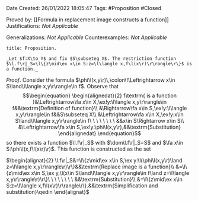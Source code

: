 <br />
<br />

Date Created: 26/01/2022 18:05:47
Tags: #Proposition #Closed 

Proved by: [[Formula in replacement image constructs a function]]
Justifications: _Not Applicable_

Generalizations: _Not Applicable_
Counterexamples: _Not Applicable_

``` ad-Proposition
title: Proposition.

_Let $f:X\to Y$ and fix $S\subseteq X$. The restriction function $\l.f\r|_S=\l\{z\mid\ex x\in S:z=\l\langle x,f\l(x\r)\r\rangle\r\}$ is a function._

```

_Proof_. Consider the formula $\phi\l(x,y\r)\,\colon\!\Leftrightarrow x\in S\land\l\langle x,y\r\rangle\in f$. Observe that
$$\begin{equation}
    \begin{alignedat}{2}
        f\textrm{ is a function }&\Leftrightarrow\fa x\in X,\ex!y:\l\langle x,y\r\rangle\in f&&\textrm{Definition of function}\\
        &\Rightarrow\fa x\in S,\ex!y:\l\langle x,y\r\rangle\in f&&S\subseteq X\\
        &\Leftrightarrow\fa x\in X,\ex!y:x\in S\land\l\langle x,y\r\rangle\in f\ \ \ \ \ \ \ \ &&x\in S\Rightarrow x\in S\\
        &\Leftrightarrow\fa x\in S,\ex!y:\phi\l(x,y\r),&&\textrm{Substitution}
    \end{alignedat}
\end{equation}$$
so there exists a function $\l.f\r|_S$ with $\dom\l.f\r|_S=S$ and $\fa x\in S:\phi\l(x,f\l(x\r)\r)$. This function is constructed as the set

$\begin{alignat}{2}
    \l.f\r|_S&=\l\{z\mid\ex x\in S,\ex y:\l(\phi\l(x,y\r)\land z=\l\langle x,y\r\rangle\r)\r\}&&\textrm{Replace image is a function}\\
    &=\l\{z\mid\ex x\in S,\ex y,\l(x\in S\land\l\langle x,y\r\rangle\in f\land z=\l\langle x,y\r\rangle\r)\r\}\ \ \ \ \ \ \ \ &&\textrm{Substitution}\\
    &=\l\{z\mid\ex x\in S:z=\l\langle x,f\l(x\r)\r\rangle\r\}.&&\textrm{Simplification and substitution}\qedin
\end{alignat}$
